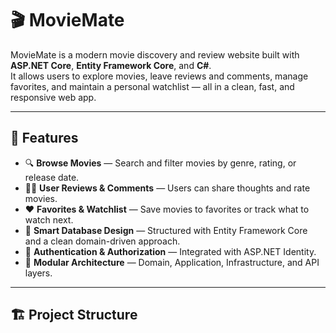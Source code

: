 # 🎬 MovieMate

MovieMate is a modern movie discovery and review website built with **ASP.NET Core**, **Entity Framework Core**, and **C#**.  
It allows users to explore movies, leave reviews and comments, manage favorites, and maintain a personal watchlist — all in a clean, fast, and responsive web app.

---

## 🚀 Features

- 🔍 **Browse Movies** — Search and filter movies by genre, rating, or release date.  
- 🧑‍💬 **User Reviews & Comments** — Users can share thoughts and rate movies.  
- ❤️ **Favorites & Watchlist** — Save movies to favorites or track what to watch next.  
- 🧠 **Smart Database Design** — Structured with Entity Framework Core and a clean domain-driven approach.  
- 🔐 **Authentication & Authorization** — Integrated with ASP.NET Identity.  
- 🧩 **Modular Architecture** — Domain, Application, Infrastructure, and API layers.

---

## 🏗️ Project Structure

